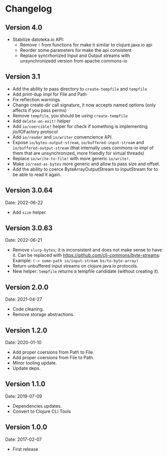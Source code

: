 # Changelog #

## Version 4.0 ##

- Stabilize datoteka.io API:
  - Remove `!` from functions for make it similar to clojure.java.io api
  - Reorder some parameters for make the api consistent
  - Replace syncrhonized Input and Output streams with unsynchronizedd
    version from apache commons-io

## Version 3.1 ##

- Add the ability to pass directory to `create-tempfile` and `tempfile`
- Add print-dup impl for File and Path
- Fix reflection warnings
- Change create-dir call signature, it now accepts named options (only
  affects if you pass perms)
- Remove `tempfile`, you should be using `create-tempfile`
- Add `delete-on-exit!` helper
- Add `io/coercible?` helper for check if something is implementing
  jio/IOFactory protocol
- Add `io/reader` and `io/writer` convencience API.
- Expose `io/bytes-output-stream`, `io/buffered-input-stream` and
  `io/buffered-output-stream` (that internally uses commons-io impl of
  them that are unsynchronized, more friendly for virtual threads)
- Replace `io/write-to-file!` with more generic `io/write!`.
- Make `io/read-as-bytes` more generic and allow to pass size and offset.
- Add the ability to coerce ByteArrayOutputStream to InputStream for
  to be able to read it again.

## Version 3.0.64 ##

Date: 2022-06-22

- Add `size` helper.

## Version 3.0.63 ##

Date: 2022-06-21

- Remove `slurp-bytes`; it is inconsistent and does not make sense to have it.
  Can be replaced with https://github.com/clj-commons/byte-streams:
  Example: `(-> some-path io/input-stream bs/to-byte-array)`
- Return unbuffered input streams on clojure.java.io protocols.
- New helper: `tempfile` returns a tempfile candidate (without creating it).


## Version 2.0.0 ##

Date: 2021-04-27

- Code cleaning.
- Remove storage abstractions.


## Version 1.2.0 ##

Date: 2020-01-10

- Add proper coersions from Path to File.
- Add proper coersions from File to Path.
- Minor tooling update.
- Update deps.


## Version 1.1.0 ##

Date: 2019-07-09

- Dependencies updates.
- Convert to Clojure CLI Tools


## Version 1.0.0 ##

Date: 2017-02-07

- First release
